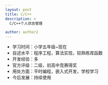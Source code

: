 ```yaml
---
layout: post
title: C/C++
description: >
  C/C++个人状态管理

author: author2
---
```

* 学习时间：小学五年级~现在
* 自述水平：程序工程，算法实现，较熟练库函数
* 开发经验：多
* 官方评级：二级，初高中竞赛得奖
* 用处方面：平时编程，嵌入式开发，学校学习
* 今后发展：持续使用